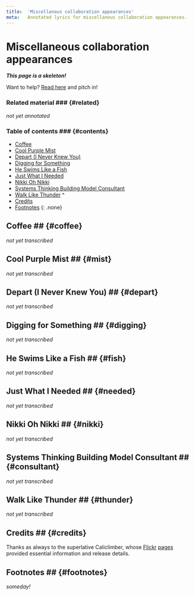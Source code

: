 ```yaml
---
title:  'Miscellanous collaboration appearances'
meta:   Annotated lyrics for miscellanous collaboration appearances.
---
```


# Miscellaneous collaboration appearances #

<!--
TODO:
  * Review of forums?
  * Review of Songmeanings?
  * Googling/trying to explain the song title?
  * Checking the lyrics?
  * Checking interviews?
  * Checking for related material?
-->

__*This page is a skeleton!*__

Want to help? [Read here](index.html#notabene) and pitch in!

### Related material ### {#related}

*not yet annotated*

### Table of contents ### {#contents}

* [Coffee](#coffee)
* [Cool Purple Mist](#mist)
* [Depart (I Never Knew You)](#depart)
* [Digging for Something](#digging)
* [He Swims Like a Fish](#fish)
* [Just What I Needed](#needed)
* [Nikki Oh Nikki](#nikki)
* [Systems Thinking Building Model Consultant](#consultant)
* [Walk Like Thunder](#thunder)
^
* [Credits](#credits)
* [Footnotes](#footnotes)
{: .none}

## Coffee ## {#coffee}

*not yet transcribed*

## Cool Purple Mist ## {#mist}

*not yet transcribed*

## Depart (I Never Knew You) ## {#depart}

*not yet transcribed*

## Digging for Something ## {#digging}

*not yet transcribed*

## He Swims Like a Fish ## {#fish}

*not yet transcribed*

## Just What I Needed ## {#needed}

*not yet transcribed*

## Nikki Oh Nikki ## {#nikki}

*not yet transcribed*

## Systems Thinking Building Model Consultant ## {#consultant}

*not yet transcribed*

## Walk Like Thunder ## {#thunder}

*not yet transcribed*

## Credits ## {#credits}

Thanks as always to the superlative Caliclimber, whose
[Flickr](https://www.flickr.com/photos/caliclimber/albums/72157604433641001)
[pages](https://www.flickr.com/photos/caliclimber/sets/72157616742976245)
provided essential information and release details.

## Footnotes ## {#footnotes}

*someday!*
